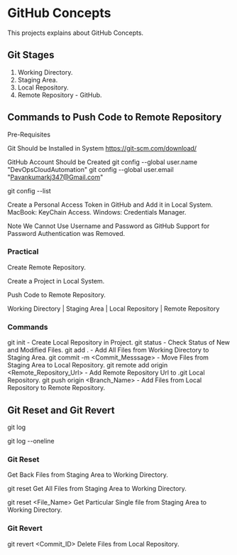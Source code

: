 
# GitHub Concepts

This projects explains about GitHub Concepts.
## Git Stages

1. Working Directory.
2. Staging Area.
3. Local Repository.
4. Remote Repository - GitHub.

## Commands to Push Code to Remote Repository

Pre-Requisites

Git Should be Installed in System
https://git-scm.com/download/

GitHub Account Should be Created
git config --global user.name "DevOpsCloudAutomation"
git config --global user.email "Pavankumarkj347@Gmail.com"

git config --list

Create a Personal Access Token in GitHub and Add it in Local System.
MacBook: KeyChain Access.
Windows: Credentials Manager.

Note
We Cannot Use Username and Password as GitHub Support for Password Authentication was Removed.

### Practical

Create Remote Repository.

Create a Project in Local System.

Push Code to Remote Repository.

Working Directory | Staging Area | Local Repository | Remote Repository

### Commands
git init - Create Local Repository in Project.
git status - Check Status of New and Modified Files.
git add . - Add All Files from Working Directory to Staging Area.
git commit -m <Commit_Messsage> - Move Files from Staging Area to Local Repository.
git remote add origin <Remote_Repository_Url> - Add Remote Repository Url to .git Local Repository.
git push origin <Branch_Name> - Add Files from Local Repository to Remote Repository.

## Git Reset and Git Revert

git log

git log --oneline

### Git Reset

Get Back Files from Staging Area to Working Directory.

git reset
Get All Files from Staging Area to Working Directory.

git reset <File_Name>
Get Particular Single file from Staging Area to Working Directory.

### Git Revert

git revert <Commit_ID>
Delete Files from Local Repository.
